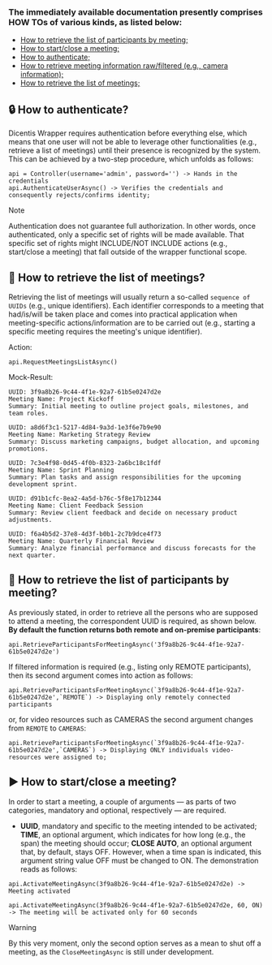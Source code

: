 ### The immediately available documentation presently comprises HOW TOs of various kinds, as listed below:

- [How to retrieve the list of participants by meeting;](#👥-how-to-retrieve-the-list-of-participants-by-meeting)
- [How to start/close a meeting;](#▶️-how-to-startclose-a-meeting)
- [How to authenticate;](#🔒-how-to-authenticate)
- [How to retrieve meeting information raw/filtered (e.g., camera information);](#👥-how-to-retrieve-the-list-of-participants-by-meeting)
- [How to retrieve the list of meetings;](#📅-how-to-retrieve-the-list-of-meetings)

## 🔒 How to authenticate? 
Dicentis Wrapper requires authentication before everything else, which means that one user will not be able to leverage other functionalities (e.g., retrieve a list of meetings) until their presence is recognized by the system. This can be achieved by a two-step procedure, which unfolds as follows:


```
api = Controller(username='admin', password='') -> Hands in the credentials
api.AuthenticateUserAsync() -> Verifies the credentials and consequently rejects/confirms identity;
```

>[!NOTE]
> Authentication does not guarantee full authorization. 
> In other words, once authenticated, only a specific set of rights will be made available. 
> That specific set of rights might INCLUDE/NOT INCLUDE actions (e.g., start/close a meeting) that fall outside of the wrapper functional scope.

## 📅 How to retrieve the list of meetings?
Retrieving the list of meetings will usually return a so-called `sequence of UUIDs` (e.g., unique identifiers). Each identifier corresponds to a meeting that had/is/will be taken place and comes into practical application when meeting-specific actions/information are to be carried out (e.g., starting a specific meeting requires the meeting's unique identifier).

Action:
```
api.RequestMeetingsListAsync()
```

Mock-Result:
```
UUID: 3f9a8b26-9c44-4f1e-92a7-61b5e0247d2e
Meeting Name: Project Kickoff
Summary: Initial meeting to outline project goals, milestones, and team roles.

UUID: a8d6f3c1-5217-4d84-9a3d-1e3f6e7b9e90
Meeting Name: Marketing Strategy Review
Summary: Discuss marketing campaigns, budget allocation, and upcoming promotions.

UUID: 7c3e4f98-0d45-4f0b-8323-2a6bc18c1fdf
Meeting Name: Sprint Planning
Summary: Plan tasks and assign responsibilities for the upcoming development sprint.

UUID: d91b1cfc-8ea2-4a5d-b76c-5f8e17b12344
Meeting Name: Client Feedback Session
Summary: Review client feedback and decide on necessary product adjustments.

UUID: f6a4b5d2-37e8-4d3f-b0b1-2c7b9dce4f73
Meeting Name: Quarterly Financial Review
Summary: Analyze financial performance and discuss forecasts for the next quarter.

```

## 👥 How to retrieve the list of participants by meeting?
As previously stated, in order to retrieve all the persons who are supposed to attend a meeting, the correspondent UUID is required, as shown below. **By default the function returns both remote and on-premise participants**:

```
api.RetrieveParticipantsForMeetingAsync('3f9a8b26-9c44-4f1e-92a7-61b5e0247d2e')
```

If filtered information is required (e.g., listing only REMOTE participants), then its second argument comes into action as follows:

```
api.RetrieveParticipantsForMeetingAsync(`3f9a8b26-9c44-4f1e-92a7-61b5e0247d2e',`REMOTE`) -> Displaying only remotely connected participants
```

or, for video resources such as CAMERAS the second argument changes from `REMOTE` to `CAMERAS`:

```
api.RetrieveParticipantsForMeetingAsync(`3f9a8b26-9c44-4f1e-92a7-61b5e0247d2e',`CAMERAS`) -> Displaying ONLY individuals video-resources were assigned to;
```

## ▶️ How to start/close a meeting?
In order to start a meeting, a couple of arguments — as parts of two categories, mandatory and optional, respectively — are required.
- **UUID**, mandatory and specific to the meeting intended to be activated; **TIME**, an optional argument, which indicates for how long (e.g., the span) the meeting should occur; **CLOSE AUTO**, an optional argument that, by default, stays OFF. However, when a time span is indicated, this argument string value OFF must be changed to ON. The demonstration reads as follows:

```
api.ActivateMeetingAsync(3f9a8b26-9c44-4f1e-92a7-61b5e0247d2e) -> Meeting activated
```

```
api.ActivateMeetingAsync(3f9a8b26-9c44-4f1e-92a7-61b5e0247d2e, 60, ON) -> The meeting will be activated only for 60 seconds
```

> [!WARNING]
> By this very moment, only the second option serves as a mean to shut off a meeting, as the `CloseMeetingAsync` is still under development.